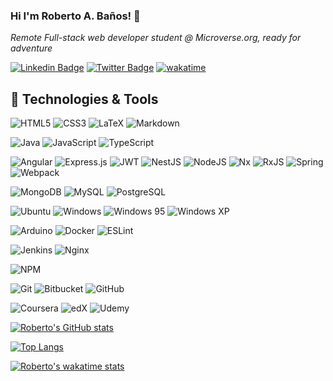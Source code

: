 ### Hi I'm Roberto A. Baños! 👋

<p><em>Remote Full-stack web developer student @ Microverse.org, ready for adventure</em></p>

[![Linkedin Badge](https://img.shields.io/badge/-Roberto%20A%20Baños%20Alvarez-blue?style=flat-square&logo=Linkedin&logoColor=white&link=https://www.linkedin.com/in/roberto-a-baños-alvarez-500766234/)](https://www.linkedin.com/in/roberto-a-baños-alvarez-500766234/)&nbsp;[![Twitter Badge](https://img.shields.io/badge/-@RobertoBanosMV_-1ca0f1?style=flat-square&labelColor=1ca0f1&logo=twitter&logoColor=white&link=https://twitter.com/RobertoBanosMV)](https://twitter.com/RobertoBanosMV)&nbsp;[![wakatime](https://wakatime.com/badge/user/f2eaf60c-5806-40fa-ba2d-a70b553104b4.svg)](https://wakatime.com/@f2eaf60c-5806-40fa-ba2d-a70b553104b4)

<!--
[![ThePracticalDev Badge](https://img.shields.io/badge/-misselliev-0A0A0A?style=flat-square&labelColor=black&logo=dev.to&link=https://dev.to/misselliev)](https://dev.to/misselliev)
-->

## 🔧 Technologies & Tools

![HTML5](https://img.shields.io/badge/-HTML5-E34F26?style=flat-square&logo=html5&logoColor=white)
![CSS3](https://img.shields.io/badge/-CSS3-1572B6?style=flat-square&logo=css3)
![LaTeX](https://img.shields.io/badge/latex-%23008080.svg?style=flat&logo=latex&logoColor=white)
![Markdown](https://img.shields.io/badge/markdown-%23000000.svg?style=flat&logo=markdown&logoColor=white)

![Java](https://img.shields.io/badge/java-ED8B00.svg?style=flat&logo=java&logoColor=white)
![JavaScript](https://img.shields.io/badge/-JavaScript-black?style=flat-square&logo=javascript)
![TypeScript](https://img.shields.io/badge/-TypeScript-007ACC?style=flat-square&logo=typescript&logoColor=white)

<!-- ![ReactJS](https://img.shields.io/badge/-ReactJS-black?style=flat-square&logo=react) -->

![Angular](https://img.shields.io/badge/angular-%23DD0031.svg?style=flat&logo=angular&logoColor=white)
![Express.js](https://img.shields.io/badge/express.js-%23404d59.svg?style=flat&logo=express&logoColor=%2361DAFB)
![JWT](https://img.shields.io/badge/JWT-black?style=flat&logo=JSON%20web%20tokens)
![NestJS](https://img.shields.io/badge/nestjs-%23E0234E.svg?style=flat&logo=nestjs&logoColor=white)
![NodeJS](https://img.shields.io/badge/NodeJS-339933.svg?logo=node.js&logoColor=white)
![Nx](https://img.shields.io/badge/nx-143055?style=flat&logo=nx&logoColor=white)
![RxJS](https://img.shields.io/badge/rxjs-%23B7178C.svg?style=for-the-badge&logo=reactivex&logoColor=white)
![Spring](https://img.shields.io/badge/spring-%236DB33F.svg?style=flat&logo=spring&logoColor=white)
![Webpack](https://img.shields.io/badge/webpack-%238DD6F9.svg?style=flat&logo=webpack&logoColor=black)

<!-- ![Bootstrap](https://img.shields.io/badge/-Bootstrap-563D7C?style=flat-square&logo=bootstrap) -->

![MongoDB](https://img.shields.io/badge/MongoDB-4ea94b.svg?style=flat&logo=mongodb&logoColor=white)
![MySQL](https://img.shields.io/badge/mysql-%2300f.svg?style=flat&logo=mysql&logoColor=white)
![PostgreSQL](https://img.shields.io/badge/PostgreSQL-2C8EBB.svg?logo=postgresql&logoColor=white)

![Ubuntu](https://img.shields.io/badge/Ubuntu-E95420?style=flat&logo=ubuntu&logoColor=white)
![Windows](https://img.shields.io/badge/Windows-0078D6?style=flat&logo=windows&logoColor=white)
![Windows 95](https://img.shields.io/badge/Windows%2095-008484?style=flat&logo=windows95&logoColor=white)
![Windows XP](https://img.shields.io/badge/Windows%20xp-003399?style=flat&logo=windowsxp&logoColor=white)

![Arduino](https://img.shields.io/badge/-Arduino-00979D?style=flat&logo=Arduino&logoColor=white)
![Docker](https://img.shields.io/badge/docker-%230db7ed.svg?style=flat&logo=docker&logoColor=white)
![ESLint](https://img.shields.io/badge/ESLint-4B3263?style=flat&logo=eslint&logoColor=white)

![Jenkins](https://img.shields.io/badge/jenkins-%232C5263.svg?style=flat&logo=jenkins&logoColor=white)
![Nginx](https://img.shields.io/badge/nginx-%23009639.svg?style=flat&logo=nginx&logoColor=white)

![NPM](https://img.shields.io/badge/NPM-CB3837.svg?logo=npm)

![Git](https://img.shields.io/badge/-Git-black?style=flat-square&logo=git)
![Bitbucket](https://img.shields.io/badge/bitbucket-%230047B3.svg?style=flat&logo=bitbucket&logoColor=white)
![GitHub](https://img.shields.io/badge/-GitHub-181717?style=flat-square&logo=github)

![Coursera](https://img.shields.io/badge/Coursera-%230056D2.svg?style=for-the-badge&logo=Coursera&logoColor=white)
![edX](https://img.shields.io/badge/edX-%2302262B.svg?style=for-the-badge&logo=edX&logoColor=white)
![Udemy](https://img.shields.io/badge/Udemy-A435F0?style=for-the-badge&logo=Udemy&logoColor=white)

[![Roberto's GitHub stats](https://github-readme-stats.vercel.app/api?username=rbanos-mv&count_private=true&show_icons=true&theme=swift)](https://github.com/rbanos-mv/github-readme-stats)

[![Top Langs](https://github-readme-stats.vercel.app/api/top-langs/?username=rbanos-mv)](https://github.com/rbanos-mv/github-readme-stats)

[![Roberto's wakatime stats](https://github-readme-stats.vercel.app/api/wakatime?username=rbanos)](https://github.com/rbanos-mv/github-readme-stats)

<!--
**rbanos-mv/rbanos-mv** is a ✨ _special_ ✨ repository because its `README.md` (this file) appears on your GitHub profile.

Here are some ideas to get you started:

- 🔭 I’m currently working on ...
- 🌱 I’m currently learning ...
- 👯 I’m looking to collaborate on ...
- 🤔 I’m looking for help with ...
- 💬 Ask me about ...
- 📫 How to reach me: ...
- 😄 Pronouns: ...
- ⚡ Fun fact: ...
-->
